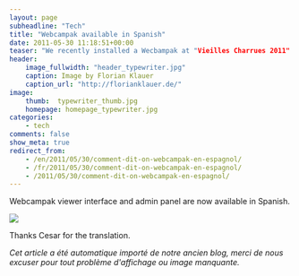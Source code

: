 ```yaml
---
layout: page
subheadline: "Tech"
title: "Webcampak available in Spanish"
date: 2011-05-30 11:18:51+00:00
teaser: "We recently installed a Wecbampak at "Vieilles Charrues 2011" music festival, a famous event taking place in west of France. "
header:
    image_fullwidth: "header_typewriter.jpg"
    caption: Image by Florian Klauer
    caption_url: "http://florianklauer.de/"
image:
    thumb:  typewriter_thumb.jpg
    homepage: homepage_typewriter.jpg
categories:
    - tech
comments: false
show_meta: true
redirect_from:
    - /en/2011/05/30/comment-dit-on-webcampak-en-espagnol/
    - /fr/2011/05/30/comment-dit-on-webcampak-en-espagnol/
    - /2011/05/30/comment-dit-on-webcampak-en-espagnol/
---
```


Webcampak viewer interface and admin panel are now available in Spanish.

[![](http://infracom-france.com/blog2/wp-content/uploads/2011/05/wpak-spanish-300x162.png)](http://infracom-france.com/blog2/wp-content/uploads/2011/05/wpak-spanish.png)

Thanks Cesar for the translation.

_Cet article a été automatique importé de notre ancien blog, merci de nous excuser pour tout problème d'affichage ou image manquante._
